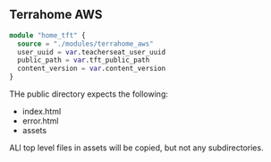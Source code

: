 ## Terrahome AWS

```tf
module "home_tft" {
  source = "./modules/terrahome_aws"
  user_uuid = var.teacherseat_user_uuid
  public_path = var.tft_public_path
  content_version = var.content_version
}
```

THe public directory expects the following:
- index.html
- error.html
- assets

ALl top level files in assets will be copied, but not any subdirectories.